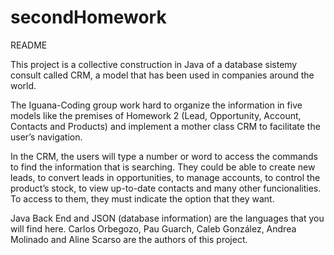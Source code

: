# secondHomework
README

This project is a collective construction in Java of a database sistemy consult called CRM, a model that has been used in companies around the world.

The Iguana-Coding group work hard to organize the information in five models like the premises of Homework 2 (Lead, Opportunity, Account, Contacts and Products) and implement a mother class CRM to facilitate the user’s navigation.

In the CRM, the users will type a number or word to access the commands to find the information that is searching.
They could be able to create new leads, to convert leads in opportunities, to manage accounts, to control the product’s stock, to view up-to-date contacts and many other funcionalities. To access to them, they must indicate the option that they want.

Java Back End and JSON (database information) are the languages that you will find here. Carlos Orbegozo, Pau Guarch, Caleb González, Andrea Molinado and Aline Scarso are the authors of this project.
